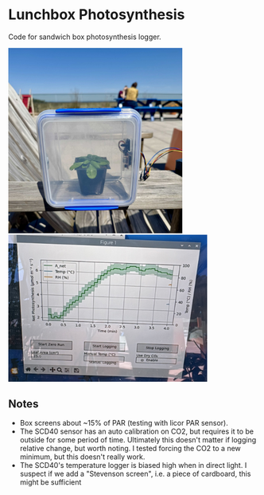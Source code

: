 # Lunchbox Photosynthesis

Code for sandwich box photosynthesis logger.


<p float="left">
  <img src="img/IMG_6177.jpg" width="350" />
  <img src="img/plot.JPG" width="400" />
</p>

## Notes

- Box screens about ~15% of PAR (testing with licor PAR sensor).
- The SCD40 sensor has an auto calibration on CO2, but requires it to be outside for some period of time. Ultimately this doesn't matter if logging relative change, but worth noting. I tested forcing the CO2 to a new minimum, but this doesn't really work.
- The SCD40's temperature logger is biased high when in direct light. I suspect if we add a "Stevenson screen", i.e. a piece of cardboard, this might be sufficient

